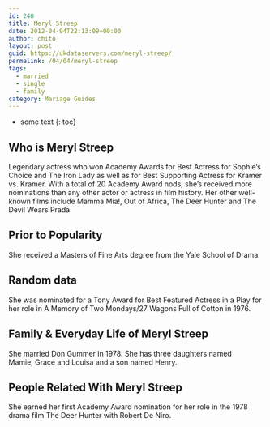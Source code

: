 ```yaml
---
id: 240
title: Meryl Streep
date: 2012-04-04T22:13:09+00:00
author: chito
layout: post
guid: https://ukdataservers.com/meryl-streep/
permalink: /04/04/meryl-streep  
tags:
  - married
  - single
  - family
category: Mariage Guides
---
```


* some text
{: toc}


## Who is  Meryl Streep
                  
                  
                  
Legendary actress who won Academy Awards for Best Actress for Sophie&#8217;s Choice and The Iron Lady as well as for Best Supporting Actress for Kramer vs. Kramer. With a total of 20 Academy Award nods, she&#8217;s received more nominations than any other actor or actress in film history. Her other well-known films include Mamma Mia!, Out of Africa, The Deer Hunter and The Devil Wears Prada. 
                  
                
                
                
## Prior to Popularity 
                  
                  
                  
She received a Masters of Fine Arts degree from the Yale School of Drama. 
                  
                
                
                
## Random data 
                  
                  
                  
She was nominated for a Tony Award for Best Featured Actress in a Play for her role in A Memory of Two Mondays/27 Wagons Full of Cotton in 1976.  
                  
                
                
                
## Family & Everyday Life of Meryl Streep
                  
                  
                  
She married Don Gummer in 1978. She has three daughters named Mamie, Grace and Louisa and a son named Henry. 
                  
                
                
                
## People Related With  Meryl Streep
                  
                  
                  
She earned her first Academy Award nomination for her role in the 1978 drama film The Deer Hunter with Robert De Niro. 
                  
                
              
            
          
          
          
    
    
  
